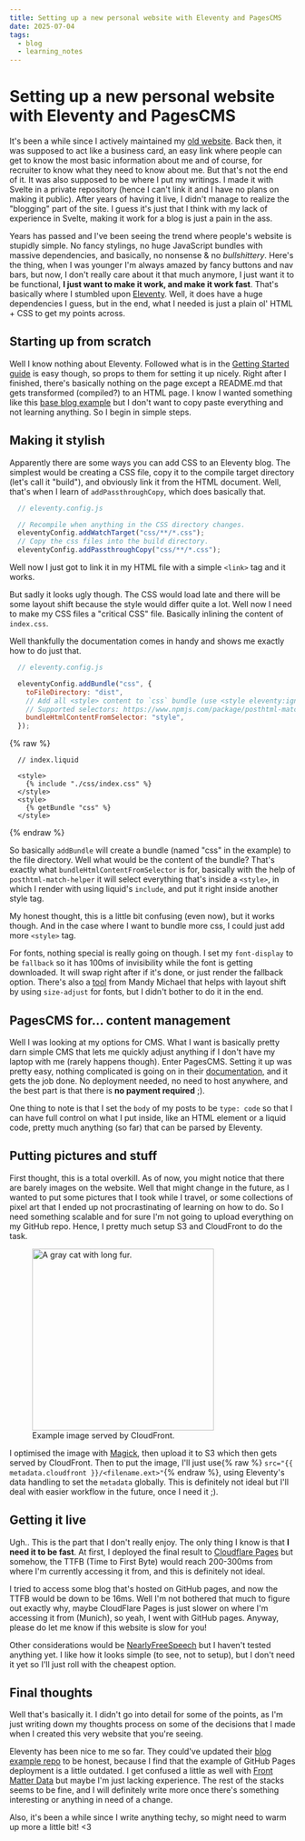 ```yaml
---
title: Setting up a new personal website with Eleventy and PagesCMS
date: 2025-07-04
tags:
  - blog
  - learning_notes
---
```

# Setting up a new personal website with Eleventy and PagesCMS

It's been a while since I actively maintained my [old website](https://denicho-dev-deni-chos-projects.vercel.app/). Back then, it was supposed to act like a business card, an easy link where people can get to know the most basic information about me and of course, for recruiter to know what they need to know about me. But that's not the end of it. It was also supposed to be where I put my writings. I made it with Svelte in a private repository (hence I can't link it and I have no plans on making it public). After years of having it live, I didn't manage to realize the "blogging" part of the site. I guess it's just that I think with my lack of experience in Svelte, making it work for a blog is just a pain in the ass.

Years has passed and I've been seeing the trend where people's website is stupidly simple. No fancy stylings, no huge JavaScript bundles with massive dependencies, and basically, no nonsense & no _bullshittery_. Here's the thing, when I was younger I'm always amazed by fancy buttons and nav bars, but now, I don't really care about it that much anymore, I just want it to be functional, **I just want to make it work, and make it work fast**. That's basically where I stumbled upon [Eleventy](https://www.11ty.dev). Well, it does have a huge dependencies I guess, but in the end, what I needed is just a plain ol' HTML + CSS to get my points across.

## Starting up from scratch

Well I know nothing about Eleventy. Followed what is in the [Getting Started guide](https://www.11ty.dev/docs/) is easy though, so props to them for setting it up nicely. Right after I finished, there's basically nothing on the page except a README.md that gets transformed (compiled?) to an HTML page. I know I wanted something like this [base blog example](https://github.com/11ty/eleventy-base-blog) but I don't want to copy paste everything and not learning anything. So I begin in simple steps.

## Making it stylish

Apparently there are some ways you can add CSS to an Eleventy blog. The simplest would be creating a CSS file, copy it to the compile target directory (let's call it "build"), and obviously link it from the HTML document. Well, that's when I learn of `addPassthroughCopy`, which does basically that.

```js
  // eleventy.config.js

  // Recompile when anything in the CSS directory changes.
  eleventyConfig.addWatchTarget("css/**/*.css");
  // Copy the css files into the build directory.
  eleventyConfig.addPassthroughCopy("css/**/*.css");
```
Well now I just got to link it in my HTML file with a simple `<link>` tag and it works.

But sadly it looks ugly though. The CSS would load late and there will be some layout shift because the style would differ quite a lot. Well now I need to make my CSS files a "critical CSS" file. Basically inlining the content of `index.css`.

Well thankfully the documentation comes in handy and shows me exactly how to do just that.

```js
  // eleventy.config.js

  eleventyConfig.addBundle("css", {
    toFileDirectory: "dist",
    // Add all <style> content to `css` bundle (use <style eleventy:ignore> to opt-out)
    // Supported selectors: https://www.npmjs.com/package/posthtml-match-helper
    bundleHtmlContentFromSelector: "style",
  });
```

{% raw %}
```liquid
  // index.liquid

  <style>
    {% include "./css/index.css" %}
  </style>
  <style>
    {% getBundle "css" %}
  </style>
```
{% endraw %}

So basically `addBundle` will create a bundle (named "css" in the example) to the file directory. Well what would be the content of the bundle? That's exactly what `bundleHtmlContentFromSelector` is for, basically with the help of `posthtml-match-helper` it will select everything that's inside a `<style>`, in which I render with using liquid's `include`, and put it right inside another style tag.

My honest thought, this is a little bit confusing (even now), but it works though. And in the case where I want to bundle more css, I could just add more `<style>` tag.

For fonts, nothing special is really going on though. I set my `font-display` to be `fallback` so it has 100ms of invisibility while the font is getting downloaded. It will swap right after if it's done, or just render the fallback option. There's also a [tool](https://textlab.dev/tools/css-size-adjust-tester) from Mandy Michael that helps with layout shift by using `size-adjust` for fonts, but I didn't bother to do it in the end.

## PagesCMS for... content management

Well I was looking at my options for CMS. What I want is basically pretty darn simple CMS that lets me quickly adjust anything if I don't have my laptop with me (rarely happens though). Enter PagesCMS. Setting it up was pretty easy, nothing complicated is going on in their [documentation](https://pagescms.org/docs/), and it gets the job done. No deployment needed, no need to host anywhere, and the best part is that there is **no payment required** ;).

One thing to note is that I set the `body` of my posts to be `type: code` so that I can have full control on what I put inside, like an HTML element or a liquid code, pretty much anything (so far) that can be parsed by Eleventy.

## Putting pictures and stuff

First thought, this is a total overkill. As of now, you might notice that there are barely images on the website. Well that might change in the future, as I wanted to put some pictures that I took while I travel, or some collections of pixel art that I ended up not procrastinating of learning on how to do. So I need something scalable and for sure I'm not going to upload everything on my GitHub repo. Hence, I pretty much setup S3 and CloudFront to do the task.

<figure>
  <img
    width="320"
    src="{{ metadata.cloudfront }}/boba.jpg"
    alt="A gray cat with long fur."
  >
  <figcaption>Example image served by CloudFront.</figcaption>
</figure>

I optimised the image with [Magick](http://imagemagick.org), then upload it to S3 which then gets served by CloudFront. Then to put the image, I'll just use{% raw %} `src="{{ metadata.cloudfront }}/<filename.ext>"`{% endraw %}, using Eleventy's data handling to set the `metadata` globally. This is definitely not ideal but I'll deal with easier workflow in the future, once I need it ;).

## Getting it live

Ugh.. This is the part that I don't really enjoy. The only thing I know is that **I need it to be fast**. At first, I deployed the final result to [Cloudflare Pages](https://pages.cloudflare.com) but somehow, the TTFB (Time to First Byte) would reach 200-300ms from where I'm currently accessing it from, and this is definitely not ideal.

I tried to access some blog that's hosted on GitHub pages, and now the TTFB would be down to be 16ms. Well I'm not bothered that much to figure out exactly why, maybe CloudFlare Pages is just slower on where I'm accessing it from (Munich), so yeah, I went with GitHub pages. Anyway, please do let me know if this website is slow for you!

Other considerations would be [NearlyFreeSpeech](http://nearlyfreespeech.net) but I haven't tested anything yet. I like how it looks simple (to see, not to setup), but I don't need it yet so I'll just roll with the cheapest option.


## Final thoughts

Well that's basically it. I didn't go into detail for some of the points, as I'm just writing down my thoughts process on some of the decisions that I made when I created this very website that you're seeing.

Eleventy has been nice to me so far. They could've updated their [blog example repo](https://github.com/11ty/eleventy-base-blog) to be honest, because I find that the example of GitHub Pages deployment is a little outdated. I get confused a little as well with [Front Matter Data](https://www.11ty.dev/docs/data-frontmatter/) but maybe I'm just lacking experience. The rest of the stacks seems to be fine, and I will definitely write more once there's something interesting or anything in need of a change.

Also, it's been a while since I write anything techy, so might need to warm up more a little bit! <3
